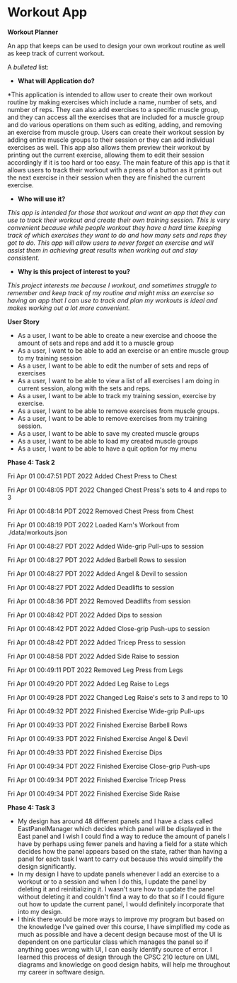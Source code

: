 # Workout App

**Workout Planner**

An app that keeps can be used to design your own workout routine as well as keep track of
current workout. 

A *bulleted* list:
- **What will Application do?**

*This application is intended to allow user to create their own workout routine 
by making exercises which include a name, number of sets, and number of reps. They can also add
exercises to a specific muscle group, and they can access all the exercises that are
included for a muscle group and do various operations on them such as editing, adding, and removing an exercise 
from muscle group. 
Users can create their workout session by adding entire muscle groups to their session
or they can add individual exercises as well. This app also allows them preview their workout by printing out the 
current exercise, allowing 
them to edit their session accordingly if it is too hard or too easy. The main feature of this app is that it 
allows users
to track their workout with a press of a button as it prints out the next exercise in their session when they are 
finished the current exercise. 

- **Who will use it?**

*This app is intended for those that workout and want an app that they can use to 
track their workout and create their own training session. This is very convenient because while people
workout they have a hard time keeping track of which exercises they want to do and how many sets and reps they
got to do. 
This app will allow users to never forget an exercise and will assist them in achieving great results when working out 
and stay consistent.*

- **Why is this project of interest to you?**

*This project interests me because I workout, and sometimes struggle to remember and keep track of
my routine and might miss an exercise so having an app that I can use to track and plan my workouts is ideal and makes 
working out a lot more convenient.*

**User Story**

- As a user, I want to be able to create a new exercise and choose the amount of sets and reps and add it to a 
muscle group
- As a user, I want to be able to add an exercise or an entire muscle group to my training session
- As a user, I want to be able to edit the number of sets and reps of exercises 
- As a user, I want to be able to view a list of all exercises I am doing in current session,
along with the sets and reps.
- As a user, I want to be able to track my training session, exercise by exercise.
- As a user, I want to be able to remove exercises from muscle groups.
- As a user, I want to be able to remove exercises from my training session.
- As a user, I want to be able to save my created muscle groups
- As a user, I want to be able to load my created muscle groups
- As a user, I want to be able to have a quit option for my menu

**Phase 4: Task 2**

Fri Apr 01 00:47:51 PDT 2022
Added Chest Press to Chest


Fri Apr 01 00:48:05 PDT 2022
Changed Chest Press's sets to 4 and reps to 3


Fri Apr 01 00:48:14 PDT 2022
Removed Chest Press from Chest


Fri Apr 01 00:48:19 PDT 2022
Loaded Karn's Workout from ./data/workouts.json


Fri Apr 01 00:48:27 PDT 2022
Added Wide-grip Pull-ups to session


Fri Apr 01 00:48:27 PDT 2022
Added Barbell Rows to session


Fri Apr 01 00:48:27 PDT 2022
Added Angel & Devil to session


Fri Apr 01 00:48:27 PDT 2022
Added Deadlifts to session


Fri Apr 01 00:48:36 PDT 2022
Removed Deadlifts from session


Fri Apr 01 00:48:42 PDT 2022
Added Dips to session


Fri Apr 01 00:48:42 PDT 2022
Added Close-grip Push-ups to session


Fri Apr 01 00:48:42 PDT 2022
Added Tricep Press to session


Fri Apr 01 00:48:58 PDT 2022
Added Side Raise to session


Fri Apr 01 00:49:11 PDT 2022
Removed Leg Press from Legs


Fri Apr 01 00:49:20 PDT 2022
Added Leg Raise to Legs


Fri Apr 01 00:49:28 PDT 2022
Changed Leg Raise's sets to 3 and reps to 10


Fri Apr 01 00:49:32 PDT 2022
Finished Exercise Wide-grip Pull-ups


Fri Apr 01 00:49:33 PDT 2022
Finished Exercise Barbell Rows


Fri Apr 01 00:49:33 PDT 2022
Finished Exercise Angel & Devil


Fri Apr 01 00:49:33 PDT 2022
Finished Exercise Dips


Fri Apr 01 00:49:34 PDT 2022
Finished Exercise Close-grip Push-ups


Fri Apr 01 00:49:34 PDT 2022
Finished Exercise Tricep Press


Fri Apr 01 00:49:34 PDT 2022
Finished Exercise Side Raise


**Phase 4: Task 3**
- My design has around 48 different panels and I have a class called EastPanelManager which decides which panel
will be displayed in the East panel and I wish I could find a way to reduce the amount of panels I have by perhaps 
using fewer panels and having a field for a state which decides how the panel appears based on the state, rather than
having a panel for each task I want to carry out because this would simplify the design significantly. 
- In my design I have to update panels whenever I add an exercise to a workout or to a session and when I do this, 
I update the panel by deleting it and reinitializing it. I wasn't sure how to update the panel without deleting it and 
couldn't find a way to do that so if I could figure out how to update the current panel, I would definitely incorporate 
that into my design.
- I think there would be more ways to improve my program but based on the knowledge I've gained over this course,
I have simplified my code as much as possible and have a decent design because most of the UI is dependent on one 
particular class which manages the panel so if anything goes wrong with UI, I can easily identify source of error. 
I learned this process of design through the CPSC 210 lecture on UML diagrams and knowledge on good design habits, 
will help me throughout my career in software design. 

